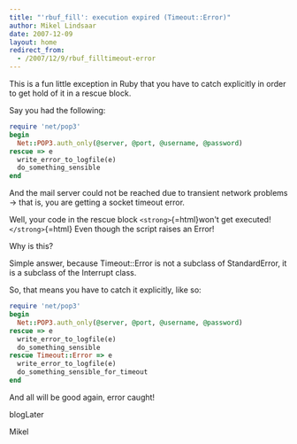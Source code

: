 ```yaml
---
title: "'rbuf_fill': execution expired (Timeout::Error)"
author: Mikel Lindsaar
date: 2007-12-09
layout: home
redirect_from:
  - /2007/12/9/rbuf_filltimeout-error
---
```

This is a fun little exception in Ruby that you have to catch explicitly
in order to get hold of it in a rescue block.

Say you had the following:

``` ruby
require 'net/pop3'
begin
  Net::POP3.auth_only(@server, @port, @username, @password)
rescue => e
  write_error_to_logfile(e)
  do_something_sensible
end
```

And the mail server could not be reached due to transient network
problems -\> that is, you are getting a socket timeout error.

Well, your code in the rescue block `<strong>`{=html}won't get
executed!`</strong>`{=html} Even though the script raises an Error!

Why is this?

Simple answer, because Timeout::Error is not a subclass of
StandardError, it is a subclass of the Interrupt class.

So, that means you have to catch it explicitly, like so:

``` ruby
require 'net/pop3'
begin
  Net::POP3.auth_only(@server, @port, @username, @password)
rescue => e
  write_error_to_logfile(e)
  do_something_sensible
rescue Timeout::Error => e
  write_error_to_logfile(e)
  do_something_sensible_for_timeout
end
```

And all will be good again, error caught!

blogLater

Mikel

